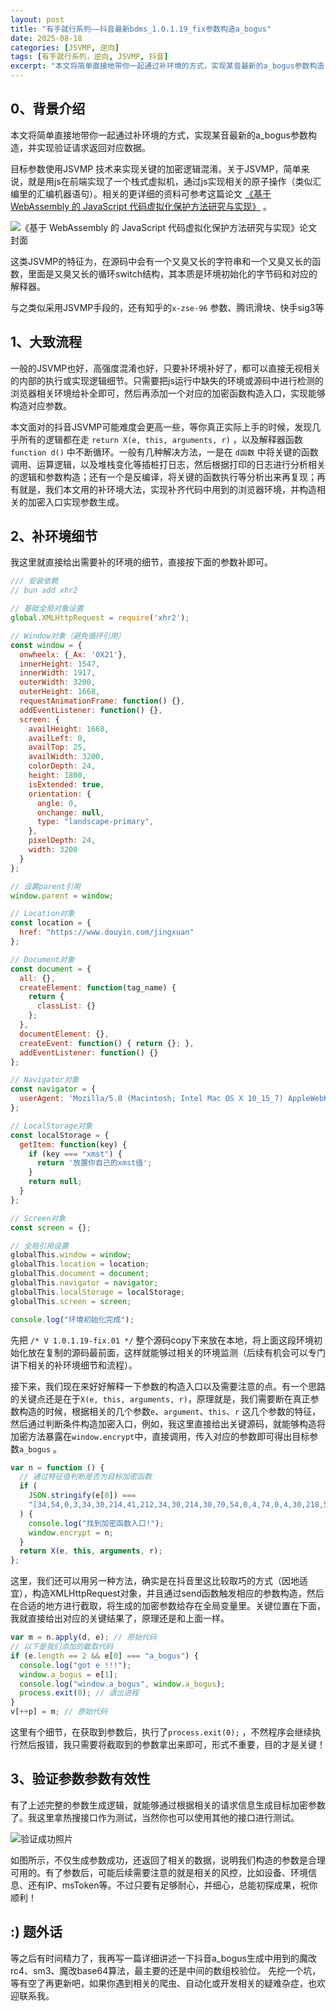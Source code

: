 ```yaml
---
layout: post
title: "有手就行系列——抖音最新bdms_1.0.1.19_fix参数构造a_bogus"
date: 2025-08-18
categories: [JSVMP, 逆向]
tags: [有手就行系列，逆向, JSVMP, 抖音]
excerpt: "本文将简单直接地带你一起通过补环境的方式，实现某音最新的a_bogus参数构造，并实现验证请求返回对应数据..."
---
```


## 0、背景介绍

本文将简单直接地带你一起通过补环境的方式，实现某音最新的a_bogus参数构造，并实现验证请求返回对应数据。

目标参数使用JSVMP 技术来实现关键的加密逻辑混淆。关于JSVMP，简单来说，就是用js在前端实现了一个栈式虚拟机，通过js实现相关的原子操作（类似汇编里的汇编机器语句）。相关的更详细的资料可参考这篇论文 [《基于 WebAssembly 的 JavaScript 代码虚拟化保护方法研究与实现》](https://pub-df7ca5ef070b4d47a2a7c8b98941cb71.r2.dev/Research%20and%20Implementation%20of%20JavaScript%20Code%20Virtualization%20Protection%20Method%20Based%20on%20WebAssembly.pdf) 。

![《基于 WebAssembly 的 JavaScript 代码虚拟化保护方法研究与实现》论文封面](https://pub-df7ca5ef070b4d47a2a7c8b98941cb71.r2.dev/Research%20and%20Implementation%20of%20JavaScript%20Code%20Virtualization%20Protection%20Method%20Based%20on%20WebAssembly%20.png)

这类JSVMP的特征为，在源码中会有一个又臭又长的字符串和一个又臭又长的函数，里面是又臭又长的循环switch结构，其本质是环境初始化的字节码和对应的解释器。

与之类似采用JSVMP手段的，还有知乎的`x-zse-96` 参数、腾讯滑块、快手sig3等



## 1、大致流程

一般的JSVMP也好，高强度混淆也好，只要补环境补好了，都可以直接无视相关的内部的执行或实现逻辑细节。只需要把js运行中缺失的环境或源码中进行检测的浏览器相关环境给补全即可，然后再添加一个对应的加密函数构造入口，实现能够构造对应参数。

本文面对的抖音JSVMP可能难度会更高一些，等你真正实际上手的时候，发现几乎所有的逻辑都在走 `return X(e, this, arguments, r)` ，以及解释器函数 `function d()` 中不断循环。一般有几种解决方法，一是在 `d函数` 中将关键的函数调用、运算逻辑，以及堆栈变化等插桩打日志，然后根据打印的日志进行分析相关的逻辑和参数构造；还有一个是反编译，将关键的函数执行等分析出来再复现；再有就是，我们本文用的补环境大法，实现补齐代码中用到的浏览器环境，并构造相关的加密入口实现参数生成。



## 2、补环境细节

我这里就直接给出需要补的环境的细节，直接按下面的参数补即可。

```javascript
/// 安装依赖
// bun add xhr2

// 基础全局对象设置
global.XMLHttpRequest = require('xhr2');

// Window对象（避免循环引用）
const window = {
  onwheelx: {_Ax: '0X21'},
  innerHeight: 1547,
  innerWidth: 1917,
  outerWidth: 3200,
  outerHeight: 1668,
  requestAnimationFrame: function() {},
  addEventListener: function() {},
  screen: {
    availHeight: 1668,
    availLeft: 0,
    availTop: 25,
    availWidth: 3200,
    colorDepth: 24,
    height: 1800,
    isExtended: true,
    orientation: {
      angle: 0,
      onchange: null,
      type: "landscape-primary",
    },
    pixelDepth: 24,
    width: 3200
  }
};

// 设置parent引用
window.parent = window;

// Location对象
const location = {
  href: "https://www.douyin.com/jingxuan"
};

// Document对象
const document = {
  all: {},
  createElement: function(tag_name) {
    return {
      classList: {}
    };
  },
  documentElement: {},
  createEvent: function() { return {}; },
  addEventListener: function() {}
};

// Navigator对象
const navigator = {
  userAgent: 'Mozilla/5.0 (Macintosh; Intel Mac OS X 10_15_7) AppleWebKit/537.36 (KHTML, like Gecko) Chrome/135.0.0.0 Safari/537.36'
};

// LocalStorage对象
const localStorage = {
  getItem: function(key) {
    if (key === "xmst") {
      return '放置你自己的xmst值';
    }
    return null;
  }
};

// Screen对象
const screen = {};

// 全局引用设置
globalThis.window = window;
globalThis.location = location;
globalThis.document = document;
globalThis.navigator = navigator;
globalThis.localStorage = localStorage;
globalThis.screen = screen;

console.log("环境初始化完成");
```

先把 `/* V 1.0.1.19-fix.01 */` 整个源码copy下来放在本地，将上面这段环境初始化放在复制的源码最前面，这样就能够过相关的环境监测（后续有机会可以专门讲下相关的补环境细节和流程）。

接下来，我们现在来好好解释一下参数的构造入口以及需要注意的点。有一个思路的关键点还是在于`X(e, this, arguments, r)`，原理就是，我们需要断在真正参数构造的时候，根据相关的几个参数`e`、`argument`、`this`、`r` 这几个参数的特征，然后通过判断条件构造加密入口，例如，我这里直接给出关键源码，就能够构造将加密方法暴露在`window.encrypt`中，直接调用，传入对应的参数即可得出目标参数`a_bogus` 。

```javascript
var n = function () {
  // 通过特征值判断是否为目标加密函数
  if (
    JSON.stringify(e[0]) ===
    "[34,54,0,3,34,30,214,41,212,34,30,214,30,70,54,0,4,74,0,4,30,218,54,0,5,74,0,5,30,72,54,0,6,33,74,2,33,74,0,6,0,1,54,0,7,74,0,7,41,5,74,0,6,53,11,60,161,74,0,6,60,216,30,178,59,2,54,0,8,74,0,8,30,162,18,30,219,73,165,0,1,29,17,5,74,2,3,30,150,41,18,74,0,8,30,162,18,30,163,73,165,74,2,3,30,150,0,2,26,74,0,8,30,162,18,30,219,73,220,0,1,29,41,45,33,74,3,14,0,0,26,33,74,2,37,74,0,8,30,162,18,30,9,0,0,74,0,2,0,2,54,0,9,74,0,8,30,162,18,30,163,73,220,74,0,9,0,2,26,74,0,7,29,41,10,74,0,5,74,0,8,30,178,20,72,34,30,214,18,30,51,63,108,0,1,26,33,74,2,36,74,0,8,30,215,0,1,41,7,33,74,2,5,0,0,26,34,73,214,25,26,74,1,4,18,30,126,34,74,0,2,39,1,0,2,26,33,76]"
  ) {
    console.log("找到加密函数入口!");
    window.encrypt = n;
  }
  return X(e, this, arguments, r);
};

```

这里，我们还可以用另一种方法，确实是在抖音里这比较取巧的方式（因地适宜），构造XMLHttpRequest对象，并且通过send函数触发相应的参数构造，然后在合适的地方进行截取，将生成的加密参数给存在全局变量里。关键位置在下面，我就直接给出对应的关键结果了，原理还是和上面一样。

```javascript
var m = n.apply(d, e); // 原始代码
// 以下是我们添加的截取代码
if (e.length == 2 && e[0] === "a_bogus") {
  console.log("got e !!!");
  window.a_bogus = e[1];
  console.log("window.a_bogus", window.a_bogus);
  process.exit(0); // 退出进程
}
v[++p] = m; // 原始代码
```

这里有个细节，在获取到参数后，执行了`process.exit(0);` ，不然程序会继续执行然后报错，我只需要将截取到的参数拿出来即可，形式不重要，目的才是关键！



## 3、验证参数参数有效性

有了上述完整的参数生成逻辑，就能够通过根据相关的请求信息生成目标加密参数了。我这里拿热搜接口作为测试，当然你也可以使用其他的接口进行测试。

![验证成功照片](https://pub-df7ca5ef070b4d47a2a7c8b98941cb71.r2.dev/blog-dy-%20verify.png)

如图所示，不仅生成参数成功，还返回了相关的数据，说明我们构造的参数是合理可用的。有了参数后，可能后续需要注意的就是相关的风控，比如设备、环境信息、还有IP、msToken等。不过只要有足够耐心，并细心，总能初探成果，祝你顺利！



## :) 题外话

等之后有时间精力了，我再写一篇详细讲述一下抖音a_bogus生成中用到的魔改rc4、sm3、魔改base64算法，最主要的还是中间的数组校验位。
先挖一个坑，等有空了再更新吧，如果你遇到相关的爬虫、自动化或开发相关的疑难杂症，也欢迎联系我。